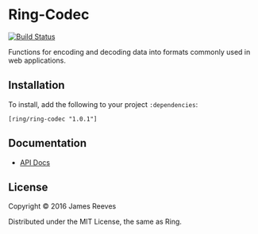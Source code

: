 # Ring-Codec

[![Build Status](https://travis-ci.org/ring-clojure/ring-codec.svg?branch=master)](https://travis-ci.org/ring-clojure/ring-codec)

Functions for encoding and decoding data into formats commonly used in
web applications.

## Installation

To install, add the following to your project `:dependencies`:

    [ring/ring-codec "1.0.1"]

## Documentation

* [API Docs](http://ring-clojure.github.com/ring-codec/ring.util.codec.html)

## License

Copyright © 2016 James Reeves

Distributed under the MIT License, the same as Ring.
